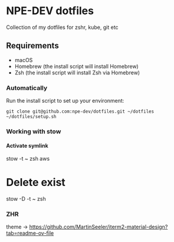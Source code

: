 # NPE-DEV dotfiles

Collection of my dotfiles for zshr, kube, git etc

## Requirements

- macOS
- Homebrew (the install script will install Homebrew)
- Zsh (the install script will install Zsh via Homebrew)

### Automatically

Run the install script to set up your environment:

```shell
git clone git@github.com:npe-dev/dotfiles.git ~/dotfiles
~/dotfiles/setup.sh
```

### Working with stow
#### Activate symlink
stow -t ~ zsh aws

# Delete exist
stow -D -t ~ zsh



### ZHR
theme -> https://github.com/MartinSeeler/iterm2-material-design?tab=readme-ov-file